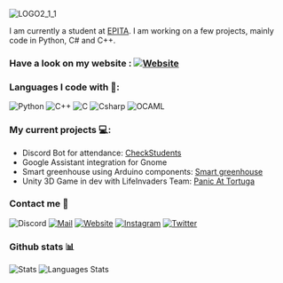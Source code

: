 ![LOGO2_1_1](https://user-images.githubusercontent.com/14821642/130301893-7d7ebc12-37b3-41bb-bab0-c1e21bf87a19.gif)

I am currently a student at [EPITA](https://www.epita.fr).
I am working on a few projects, mainly code in Python, C# and C++.

### Have a look on my website : [![Website](https://img.shields.io/badge/Website-red?style=for-the-badge)](https://renaud-dov.devers.me/)

### Languages I code with 🎯:
![Python](https://img.shields.io/badge/-Python-yellow?style=for-the-badge&logo=python)
![C++](https://img.shields.io/badge/-C++-red?style=for-the-badge&logo=c%2B%2B)
![C](https://img.shields.io/badge/-C-purple?style=for-the-badge&logo=c)
![Csharp](https://img.shields.io/badge/-C%23-green?style=for-the-badge&logo=C-Sharp)
![OCAML](https://img.shields.io/badge/-Ocaml-blue?style=for-the-badge&logo=ocaml)

### My current projects 💻:
- Discord Bot for attendance: [CheckStudents](https://github.com/Renaud-Dov/CheckStudents)
- Google Assistant integration for Gnome
- Smart greenhouse using Arduino components: [Smart greenhouse](https://github.com/Renaud-Dov/serre-connecte)
- Unity 3D Game in dev with LifeInvaders Team: [Panic At Tortuga](https://github.com/LifeInvaders/game)

### Contact me 📢
![Discord](https://img.shields.io/badge/Discord-BugBear%230817-blue?style=for-the-badge&logo=discord&logoColor=white)
[![Mail](https://img.shields.io/badge/Mail-dov@chavers.org-yellowgreen?style=for-the-badge&logo=Mail.Ru&logoColor=white)](mailto:dov@chavers.org)
[![Website](https://img.shields.io/badge/Website-renaud--dov.devers.me-red?style=for-the-badge)](https://renaud-dov.devers.me/)
[![Instagram](https://img.shields.io/badge/Instagram-dov__devers.pub-purple?style=for-the-badge&logo=Instagram&logoColor=white)](https://www.instagram.com/dov_devers.pub/)
[![Twitter](https://img.shields.io/badge/Twitter-dov__chavers-lightblue?style=for-the-badge&logo=Instagram&logoColor=white)](https://twitter.com/dov_chavers/)

### Github stats 📊
![Stats](https://github-readme-stats.vercel.app/api?username=Renaud-Dov&show_icons=true&bg_color=45,e6930e,a61127&title_color=fff&text_color=fff&icon_color=fff)
![Languages Stats](https://github-readme-stats.vercel.app/api/top-langs/?username=Renaud-Dov&show_icons=true&bg_color=45,e6930e,a61127&title_color=fff&text_color=fff&icon_color=fff&layout=compact)
